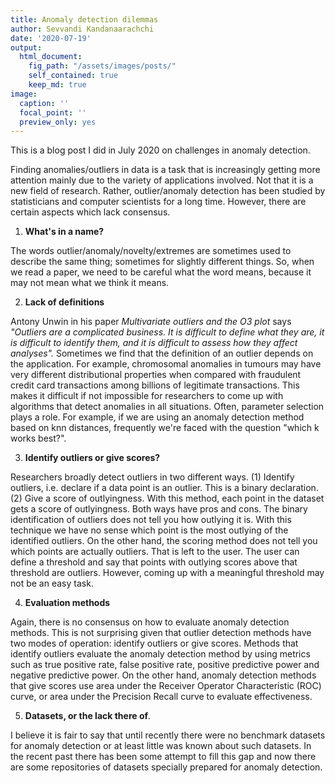 ```yaml
---
title: Anomaly detection dilemmas
author: Sevvandi Kandanaarachchi
date: '2020-07-19'
output: 
  html_document:
    fig_path: "/assets/images/posts/"
    self_contained: true
    keep_md: true
image:
  caption: ''
  focal_point: ''
  preview_only: yes
---
```


This is a blog post I did in July 2020 on challenges in anomaly detection.

Finding anomalies/outliers in data is a task that is increasingly getting more attention mainly due to the variety of applications involved. Not that it is a new field of research. Rather, outlier/anomaly detection has been studied by statisticians and computer scientists for a long time. However, there are certain aspects which lack consensus. 

1. **What's in a name?** 

The words outlier/anomaly/novelty/extremes are sometimes used to describe the same thing; sometimes for slightly different things. So, when we read a paper, we need to be careful what the word means, because it may not mean what we think it means.  

2. **Lack of definitions**

Antony Unwin in his paper *Multivariate outliers and the O3 plot* says *"Outliers are a complicated business. It is difficult to define what they are, it is difficult to identify them, and it is difficult to assess how they affect analyses".* Sometimes we find that the definition of an outlier depends on the application. For example, chromosomal anomalies in tumours may have very different distributional properties when compared with fraudulent credit card transactions among billions of legitimate transactions. This makes it difficult if not impossible for researchers to come up with algorithms that detect anomalies in all situations. Often, parameter selection plays a role. For example, if we are using an anomaly detection method based on knn distances, frequently we're faced with the question "which k works best?". 


3. **Identify outliers or give scores?**

Researchers broadly detect outliers in two different ways. (1) Identify outliers, i.e. declare if a data point is an outlier. This is a binary declaration. (2) Give a score of outlyingness. With this method, each point in the dataset gets a score of outlyingness. Both ways have pros and cons. The binary identification of outliers does not tell you how outlying it is. With this technique we have no sense which point is the most outlying of the identified outliers. On the other hand, the scoring method does not tell you which points are actually outliers. That is left to the user. The user can define a threshold and say that points with outlying scores above that threshold are outliers. However, coming up with a meaningful threshold may not be an easy task. 

4. **Evaluation methods**

Again, there is no consensus on how to evaluate anomaly detection methods. This is not surprising given that outlier detection methods have two modes of operation: identify outliers or give scores. Methods that identify outliers evaluate the anomaly detection method by using metrics such as true positive rate, false positive rate, positive predictive power and negative predictive power. On the other hand, anomaly detection methods that give scores use area under the Receiver Operator Characteristic (ROC) curve, or area under the Precision Recall curve to evaluate effectiveness.  

5.  **Datasets, or the lack there of**. 

I believe it is fair to say that until recently there were no benchmark datasets for anomaly detection or at least little was known about such datasets. In the recent past there has been some attempt to fill this gap and now there are some repositories of datasets specially prepared for anomaly detection.



  
